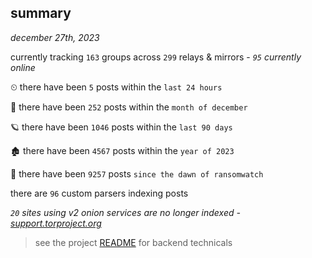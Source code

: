 
## summary
_december 27th, 2023_

currently tracking `163` groups across `299` relays & mirrors - _`95` currently online_

⏲ there have been `5` posts within the `last 24 hours`

🦈 there have been `252` posts within the `month of december`

🪐 there have been `1046` posts within the `last 90 days`

🏚 there have been `4567` posts within the `year of 2023`

🦕 there have been `9257` posts `since the dawn of ransomwatch`

there are `96` custom parsers indexing posts

_`20` sites using v2 onion services are no longer indexed - [support.torproject.org](https://support.torproject.org/onionservices/v2-deprecation/)_

> see the project [README](https://github.com/joshhighet/ransomwatch#ransomwatch--) for backend technicals

